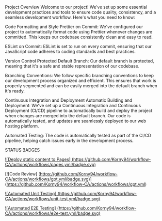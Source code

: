 Project Overview
Welcome to our project! We've set up some essential development practices and tools to ensure code quality, consistency, and a seamless development workflow. Here's what you need to know:

Code Formatting and Style
Prettier on Commit: We've configured our project to automatically format code using Prettier whenever changes are committed. This keeps our codebase consistently clean and easy to read.

ESLint on Commit:
ESLint is set to run on every commit, ensuring that our JavaScript code adheres to coding standards and best practices.

Version Control
Protected Default Branch: Our default branch is protected, meaning that it's a safe and stable representation of our codebase.

Branching Conventions:
We follow specific branching conventions to keep our development process organized and efficient. This ensures that work is properly segmented and can be easily merged into the default branch when it's ready.

Continuous Integration and Deployment
Automatic Building and Deployment: We've set up a Continuous Integration and Continuous Deployment (CI/CD) pipeline to automatically build and deploy the project when changes are merged into the default branch. Our code is automatically tested, and updates are seamlessly deployed to our web hosting platform.

Automated Testing: The code is automatically tested as part of the CI/CD pipeline, helping catch issues early in the development process.

STATUS BADGES

[![Deploy static content to Pages]
(https://github.com/Korny94/workflow-CA/actions/workflows/pages.yml/badge.svg)](https://github.com/Korny94/workflow-CA/actions/workflows/pages.yml)

[![Code Review]
(https://github.com/Korny94/workflow-CA/actions/workflows/gpt.yml/badge.svg)]
(https://github.com/Korny94/workflow-CA/actions/workflows/gpt.yml)

[![Automated Unit Testing]
(https://github.com/Korny94/workflow-CA/actions/workflows/unit-test.yml/badge.svg)](https://github.com/Korny94/workflow-CA/actions/workflows/unit-test.yml)

[![Automated E2E Testing]
(https://github.com/Korny94/workflow-CA/actions/workflows/e2e-test.yml/badge.svg)](https://github.com/Korny94/workflow-CA/actions/workflows/e2e-test.yml)
